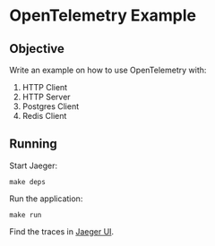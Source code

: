 # OpenTelemetry Example

## Objective

Write an example on how to use OpenTelemetry with:
1. HTTP Client
2. HTTP Server
3. Postgres Client
4. Redis Client

## Running

Start Jaeger:

```shell
make deps
```

Run the application:

```shell
make run
```

Find the traces in [Jaeger UI](localhost:16686).